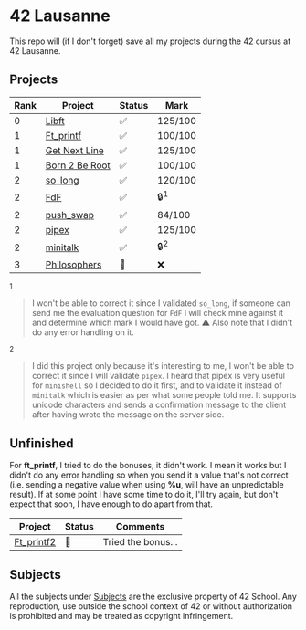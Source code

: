 # 42 Lausanne

This repo will (if I don't forget) save all my projects during the 42 cursus at 42 Lausanne.

## Projects

| Rank |Project | Status | Mark |
| --- | --- | --- | --- |
| 0 | [Libft](https://github.com/Laendrun/42/tree/main/libft) | :white_check_mark: | 125/100 |
| 1 | [Ft_printf](https://github.com/Laendrun/42/tree/main/ft_printf) | :white_check_mark: | 100/100 |
| 1 | [Get Next Line](https://github.com/Laendrun/42/tree/main/get_next_line) | :white_check_mark: | 125/100 |
| 1 | [Born 2 Be Root](https://github.com/Laendrun/42/tree/main/b2br) | :white_check_mark: | 100/100 |
| 2 | [so_long](https://github.com/Laendrun/42/tree/main/so_long) | :white_check_mark: | 120/100 |
| 2 | [FdF](https://github.com/Laendrun/42/tree/main/fdf) | :white_check_mark: | :lock:<sup>1</sup> |
| 2 | [push_swap](https://github.com/Laendrun/42/tree/main/push_swap) | :white_check_mark: | 84/100 |
| 2 | [pipex](https://github.com/Laendrun/42/tree/main/pipex) | :white_check_mark: | 125/100 |
| 2 | [minitalk](https://github.com/Laendrun/42/tree/main/minitalk) | :white_check_mark: | :lock:<sup>2</sup> |
| 3 | [Philosophers](https://github.com/Laendrun/42/tree/main/philosophers) | :construction: | :x: |

<sup>1</sup> 
> I won't be able to correct it since I validated `so_long`, if someone can send me the evaluation question for `FdF` I will check
> mine against it and determine which mark I would have got. :warning: Also note that I didn't do any error handling on it.

<sup>2</sup> 
> I did this project only because it's interesting to me, I won't be able to correct it since I will validate `pipex`. I heard that
> pipex is very useful for `minishell` so I decided to do it first, and to validate it instead of `minitalk` which is easier as per
> what some people told me. It supports unicode characters and sends a confirmation message to the client after having wrote the
> message on the server side. 

## Unfinished

For **ft_printf**, I tried to do the bonuses, it didn't work. I mean it works but I didn't do any error handling so when you send it a value that's not correct (i.e. sending a negative value when using **%u**, will have an unpredictable result).
If at some point I have some time to do it, I'll try again, but don't expect that soon, I have enough to do apart from that.

| Project | Status | Comments |
| --- | --- | --- |
| [Ft_printf2](https://github.com/Laendrun/42/tree/main/ft_printf2) | :construction: | Tried the bonus... |

## Subjects

All the subjects under [Subjects](https://github.com/Laendrun/42/tree/main/subjects) are the exclusive property of 42 School.
Any reproduction, use outside the school context of 42 or without authorization is prohibited and may be treated as copyright infringement.
